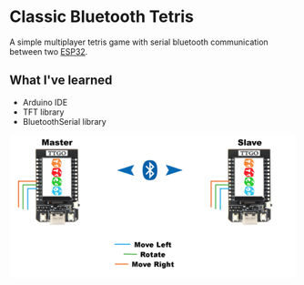 # Classic Bluetooth Tetris

A simple multiplayer tetris game with serial bluetooth communication between two [ESP32](https://www.banggood.com/LILYGO-TTGO-T-Display-ESP32-CP2104-WiFi-bluetooth-Module-1_14-Inch-LCD-Development-Board-For-Arduino-p-1522925.html?rmmds=search&cur_warehouse=CN).



## What I've learned

* Arduino IDE
* TFT library
* BluetoothSerial library


![Example GUI with LittlevGL on ESP32](Schematic.png)

